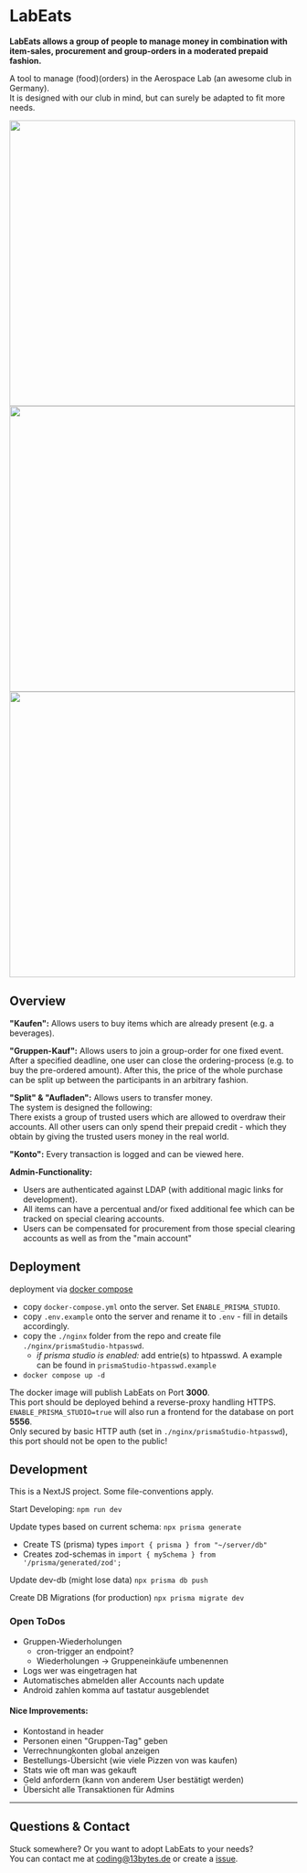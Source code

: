 # LabEats
**LabEats allows a group of people to manage money in combination with item-sales, procurement and group-orders in a moderated prepaid fashion.**

A tool to manage (food)(orders) in the Aerospace Lab (an awesome club in Germany).\
It is designed with our club in mind, but can surely be adapted to fit more needs.

<img src="https://github.com/13Bytes/LabFoodDesk/assets/12069002/8f4b9923-0582-4ba9-a53a-ddfaae0f7832" height=500>

<img src="https://github.com/13Bytes/LabFoodDesk/assets/12069002/c91b83b9-cdb1-4d65-b61a-1eb0d3d33fa3" height=500>

<img src="https://github.com/13Bytes/LabFoodDesk/assets/12069002/02562eb3-aefb-4999-a5c3-3569c4be155a" height=500>

## Overview
**"Kaufen":** Allows users to buy items which are already present (e.g. a beverages).

**"Gruppen-Kauf":** Allows users to join a group-order for one fixed event.
After a specified deadline, one user can close the ordering-process (e.g. to buy the pre-ordered amount).
After this, the price of the whole purchase can be split up between the participants in an arbitrary fashion.

**"Split" & "Aufladen":** Allows users to transfer money.\
The system is designed the following:\
There exists a group of trusted users which are allowed to overdraw their accounts.
All other users can only spend their prepaid credit - which they obtain by giving the trusted users money in the real world.

**"Konto":** Every transaction is logged and can be viewed here.

**Admin-Functionality:** 
- Users are authenticated against LDAP (with additional magic links for development).
- All items can have a percentual and/or fixed additional fee which can be tracked on special clearing accounts.
- Users can be compensated for procurement from those special clearing accounts as well as from the "main account"


## Deployment
deployment via [docker compose](https://docs.docker.com/compose/)

- copy `docker-compose.yml` onto the server. Set `ENABLE_PRISMA_STUDIO`.
- copy `.env.example` onto the server and rename it to `.env` - fill in details accordingly.
- copy the `./nginx` folder from the repo and create file `./nginx/prismaStudio-htpasswd`.
    - _if prisma studio is enabled:_ add entrie(s) to htpasswd. A example can be found in `prismaStudio-htpasswd.example`
- `docker compose up -d`

The docker image will publish LabEats on Port **3000**.\
This port should be deployed behind a reverse-proxy handling HTTPS.
`ENABLE_PRISMA_STUDIO=true` will also run a frontend for the database on port **5556**.\
Only secured by basic HTTP auth (set in `./nginx/prismaStudio-htpasswd`), this port should not be open to the public!


## Development

This is a NextJS project. Some file-conventions apply.

Start Developing:
`npm run dev`

Update types based on current schema:
`npx prisma generate`
- Create TS (prisma) types `import { prisma } from "~/server/db"`
- Creates zod-schemas in `import { mySchema } from '/prisma/generated/zod';`

Update dev-db (might lose data)
`npx prisma db push`

Create DB Migrations (for production)
`npx prisma migrate dev`

### Open ToDos
- Gruppen-Wiederholungen
    - cron-trigger an endpoint?
    - Wiederholungen -> Gruppeneinkäufe umbenennen
- Logs wer was eingetragen hat
- Automatisches abmelden aller Accounts nach update
- Android zahlen komma auf tastatur ausgeblendet
#### Nice Improvements:
- Kontostand in header
- Personen einen "Gruppen-Tag" geben
- Verrechnungkonten global anzeigen
- Bestellungs-Übersicht (wie viele Pizzen von was kaufen)
- Stats wie oft man was gekauft
- Geld anfordern (kann von anderem User bestätigt werden)
- Übersicht alle Transaktionen für Admins


---

## Questions & Contact

Stuck somewhere? Or you want to adopt LabEats to your needs? \
You can contact me at coding@13bytes.de or create a [issue](https://github.com/13Bytes/LabFoodDesk/issues).